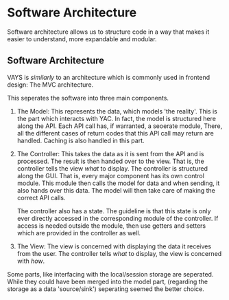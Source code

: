 


# Software Architecture


Software architecture allows us to structure code in a way that makes it easier to understand, more expandable and modular. 


## Software Architecture

VAYS is *similarly* to an architecture which is commonly used in frontend design: The MVC architecture.


This seperates the software into three main components.


1) The Model: This represents the data, which models 'the reality'. This is the part which interacts with YAC.
    In fact, the model is structured here along the API. Each API call has, if warranted, a seoerate module,
    There, all the different cases of return codes that this API call may return are handled. Caching is
    also handled in this part.


2) The Controller: This takes the data as it is sent from the API and is processed. The result is then handed over to the
    view. That is, the controller tells the view *what* to display. The controller is structured along the GUI.
    That is, every major component has its own control module. This module then calls the model for data and when sending,
    it also hands over this data. The model will then take care of making the correct API calls.


    The controller also has a state. The guideline is that this state is only ever directly accessed in the corresponding module of the controller.
    If access is needed outside the module, then use getters and setters which are provided in the controller as well.

3) The View: The view is concerned with displaying the data it receives from the user. The controller tells *what* to display,
    the view is concerned with *how*.


Some parts, like interfacing with the local/session storage are seperated. While they could have been merged into the model part,
(regarding the storage as a data 'source/sink') seperating seemed the better choice.




